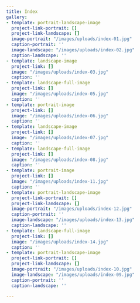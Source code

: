 ```yaml
---
title: Index
gallery:
- template: portrait-landscape-image
  project-link-portrait: []
  project-link-landscape: []
  image-portrait: "/images/uploads/index-01.jpg"
  caption-portrait: ''
  image-landscape: "/images/uploads/index-02.jpg"
  caption-landscape: ''
- template: landscape-image
  project-link: []
  image: "/images/uploads/index-03.jpg"
  caption: ''
- template: landscape-full-image
  project-link: []
  image: "/images/uploads/index-05.jpg"
  caption: ''
- template: portrait-image
  project-link: []
  image: "/images/uploads/index-06.jpg"
  caption: ''
- template: landscape-image
  project-link: []
  image: "/images/uploads/index-07.jpg"
  caption: ''
- template: landscape-full-image
  project-link: []
  image: "/images/uploads/index-08.jpg"
  caption: ''
- template: portrait-image
  project-link: []
  image: "/images/uploads/index-11.jpg"
  caption: ''
- template: portrait-landscape-image
  project-link-portrait: []
  project-link-landscape: []
  image-portrait: "/images/uploads/index-12.jpg"
  caption-portrait: ''
  image-landscape: "/images/uploads/index-13.jpg"
  caption-landscape: ''
- template: landscape-full-image
  project-link: []
  image: "/images/uploads/index-14.jpg"
  caption: ''
- template: portrait-landscape-image
  project-link-portrait: []
  project-link-landscape: []
  image-portrait: "/images/uploads/index-10.jpg"
  image-landscape: "/images/uploads/index-09.jpg"
  caption-portrait: ''
  caption-landscape: ''

---
```

